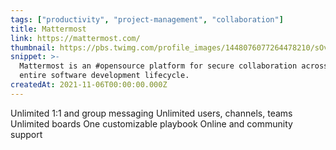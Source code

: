 ```yaml
---
tags: ["productivity", "project-management", "collaboration"]
title: Mattermost
link: https://mattermost.com/
thumbnail: https://pbs.twimg.com/profile_images/1448076077264478210/sOvFsmfL_400x400.jpg
snippet: >-
  Mattermost is an #opensource platform for secure collaboration across the
  entire software development lifecycle.
createdAt: 2021-11-06T00:00:00.000Z
---
```

Unlimited 1:1 and group messaging
Unlimited users, channels, teams
Unlimited boards
One customizable playbook 
Online and community support